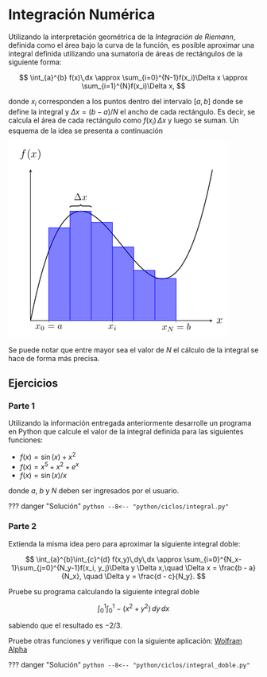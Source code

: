 # Integración Numérica

Utilizando la interpretación geométrica de la *Integración de Riemann*, definida como el área bajo la curva de la función, es posible aproximar una integral definida utilizando una sumatoria de áreas de rectángulos de la siguiente forma:

$$
    \int_{a}^{b} f(x)\,dx \approx \sum_{i=0}^{N-1}f(x_i)\Delta x \approx \sum_{i=1}^{N}f(x_i)\Delta x,
$$

donde $x_i$ corresponden a los puntos dentro del intervalo $[a, b]$ donde se define la integral y $\Delta x = (b - a)/N$ el ancho de cada rectángulo. Es decir, se calcula el área de cada rectángulo como $f(x_i)\,\Delta x$ y luego se suman. Un esquema de la idea se presenta a continuación

![Integral](../images/integral.png "Integral")

Se puede notar que entre mayor sea el valor de $N$ el cálculo de la integral se hace de forma más precisa.

## Ejercicios

### Parte 1

Utilizando la información entregada anteriormente desarrolle un programa en Python que calcule el valor de la integral definida para las siguientes funciones:

- $f(x)=\sin(x) + x^2$
- $f(x)=x^5 + x^2 + e^{x}$
- $f(x)=\sin(x) / x$

donde $a$, $b$ y $N$ deben ser ingresados por el usuario.

??? danger "Solución"
    ```python
    --8<-- "python/ciclos/integral.py"
    ```


### Parte 2

Extienda la misma idea pero para aproximar la siguiente integral doble:

$$
\int_{a}^{b}\int_{c}^{d} f(x,y)\,dy\,dx \approx \sum_{i=0}^{N_x-1}\sum_{j=0}^{N_y-1}f(x_i, y_j)\Delta y \Delta x,\quad \Delta x = \frac{b - a}{N_x}, \quad \Delta y = \frac{d - c}{N_y}.
$$

Pruebe su programa calculando la siguiente integral doble 

$$\int_{0}^{1}\int_{0}^{1} -(x^2 + y^2)\,dy\,dx$$ 

sabiendo que el resultado es $-2/3$.

Pruebe otras funciones y verifique con la siguiente aplicación: [Wolfram Alpha](https://www.wolframalpha.com/input/?i=multiple+integral)

??? danger "Solución"
    ```python
    --8<-- "python/ciclos/integral_doble.py"
    ```